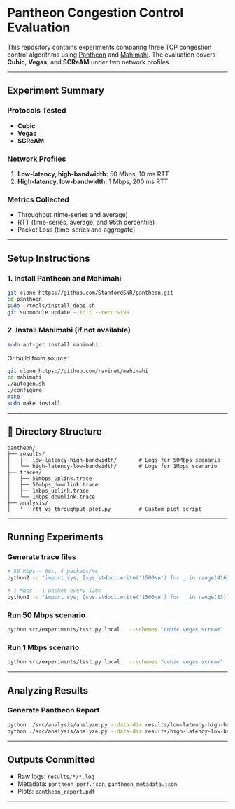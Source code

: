 
# Pantheon Congestion Control Evaluation

This repository contains experiments comparing three TCP congestion control algorithms using [Pantheon](https://github.com/StanfordSNR/pantheon) and [Mahimahi](https://github.com/ravinet/mahimahi). The evaluation covers **Cubic**, **Vegas**, and **SCReAM** under two network profiles.

---

## Experiment Summary

### Protocols Tested
- **Cubic**
- **Vegas**
- **SCReAM**

### Network Profiles
1. **Low-latency, high-bandwidth:** 50 Mbps, 10 ms RTT  
2. **High-latency, low-bandwidth:** 1 Mbps, 200 ms RTT

### Metrics Collected
- Throughput (time-series and average)
- RTT (time-series, average, and 95th percentile)
- Packet Loss (time-series and aggregate)

---

## Setup Instructions

### 1. Install Pantheon and Mahimahi
```bash
git clone https://github.com/StanfordSNR/pantheon.git
cd pantheon
sudo ./tools/install_deps.sh
git submodule update --init --recursive
```

### 2. Install Mahimahi (if not available)
```bash
sudo apt-get install mahimahi
```

Or build from source:
```bash
git clone https://github.com/ravinet/mahimahi
cd mahimahi
./autogen.sh
./configure
make
sudo make install
```

---

## 📁 Directory Structure

```
pantheon/
├── results/
│   ├── low-latency-high-bandwidth/       # Logs for 50Mbps scenario
│   └── high-latency-low-bandwidth/       # Logs for 1Mbps scenario
├── traces/
│   ├── 50mbps_uplink.trace
│   ├── 50mbps_downlink.trace
│   ├── 1mbps_uplink.trace
│   └── 1mbps_downlink.trace
├── analysis/
│   └── rtt_vs_throughput_plot.py         # Custom plot script
```

---

## Running Experiments

### Generate trace files
```bash
# 50 Mbps — 60s, 4 packets/ms
python2 -c "import sys; [sys.stdout.write('1500\n') for _ in range(4167)]" > /traces/50mbps.trac

# 1 Mbps — 1 packet every 12ms
python2 -c "import sys; [sys.stdout.write('1500\n') for _ in range(83)]" > /traces/1mbps.trace
```

### Run 50 Mbps scenario
```bash
python src/experiments/test.py local   --schemes "cubic vegas scream"   --data-dir results/low-latency-high-bandwidth/   --runtime 60   --uplink-trace traces/50mbps.trace   --downlink-trace traces/50mbps.trace   --prepend-mm-cmds "mm-delay 5"   --extra-mm-link-args "--uplink-queue=droptail --downlink-queue=droptail --uplink-queue-args=packets=500 --downlink-queue-args=packets=500"
```

### Run 1 Mbps scenario
```bash
python src/experiments/test.py local   --schemes "cubic vegas scream"   --data-dir results/high-latency-low-bandwidth/   --runtime 60   --uplink-trace traces/1mbps.trace   --downlink-trace traces/1mbps.trace   --prepend-mm-cmds "mm-delay 100"   --extra-mm-link-args "--uplink-queue=droptail --downlink-queue=droptail --uplink-queue-args=packets=500 --downlink-queue-args=packets=500"
```

---

## Analyzing Results

### Generate Pantheon Report
```bash
python ./src/analysis/analyze.py --data-dir results/low-latency-high-bandwidth
python ./src/analysis/analyze.py --data-dir results/high-latency-low-bandwidth
```
---

## Outputs Committed

- Raw logs: `results/*/*.log`
- Metadata: `pantheon_perf.json`, `pantheon_metadata.json`
- Plots: `pantheon_report.pdf`

---

